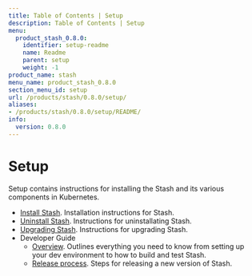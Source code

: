 ```yaml
---
title: Table of Contents | Setup
description: Table of Contents | Setup
menu:
  product_stash_0.8.0:
    identifier: setup-readme
    name: Readme
    parent: setup
    weight: -1
product_name: stash
menu_name: product_stash_0.8.0
section_menu_id: setup
url: /products/stash/0.8.0/setup/
aliases:
- /products/stash/0.8.0/setup/README/
info:
  version: 0.8.0
---
```


# Setup

Setup contains instructions for installing the Stash and its various components in Kubernetes.

- [Install Stash](/products/stash/0.8.0/setup/install). Installation instructions for Stash.
- [Uninstall Stash](/products/stash/0.8.0/setup/uninstall). Instructions for uninstallating Stash.
- [Upgrading Stash](/products/stash/0.8.0/setup/upgrade). Instructions for upgrading Stash.
- Developer Guide
  - [Overview](/products/stash/0.8.0/setup/developer-guide/overview). Outlines everything you need to know from setting up your dev environment to how to build and test Stash.
  - [Release process](/products/stash/0.8.0/setup/developer-guide/release). Steps for releasing a new version of Stash.
